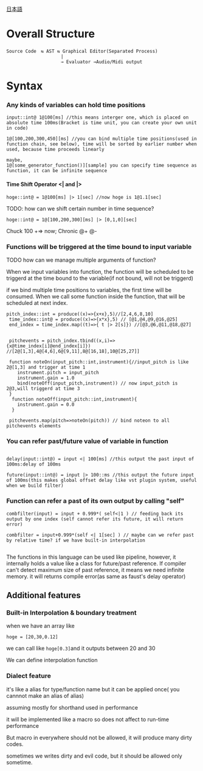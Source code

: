 [日本語](./design_proposal.ja.md)


# Overall Structure

```
Source Code　⇆ AST ⇆ Graphical Editor(Separated Process)
                    |
                    → Evaluator →Audio/Midi output

```
# Syntax

### Any kinds of variables can hold time positions

```
input::int@ 1@100[ms] //this means interger one, which is placed on absolute time 100ms(Bracket is time unit, you can create your own unit in code)

1@[100,200,300,450][ms] //you can bind multiple time positions(used in function chain, see below), time will be sorted by earlier number when used, because time proceeds linearly

maybe,
1@[some_generator_function()][sample] you can specify time sequence as function, it can be infinite sequence

```

#### Time Shift Operator <| and |>

`hoge::int@ = 1@100[ms] |> 1[sec] //now hoge is 1@1.1[sec]` 

TODO: how can we shift certain number in time sequence?

`hoge::int@ = 1@[100,200,300][ms] |> [0,1,0][sec]`

Chuck 100 +=> now;
Chronic @+ @-

### Functions will be triggered at the time bound to input variable

TODO how can we manage multiple arguments of function?

When we input variables into function, the function will be scheduled to be triggerd at the time bound to the variable(if not bound, will not be triggerd) 

if we bind multiple time positions to variables, the first time will be consumed.
When we call some function inside the function, that will be scheduled at next index.


```
pitch_index::int = produce((x)=>{x+x},5)//[2,4,6,8,10]
 time_index::int@ = produce((x)=>{x*x},5) // [@1,@4,@9,@16,@25]
 end_index = time_index.map((t)=>{ t |> 2[s]}) //[@3,@6,@11,@18,@27]
 
 
 pitchevents = pitch_index.tbind((x,i)=>{x@time_index[i]@end_index[i]}) //[2@[1,3],4@[4,6],6@[9,11],8@[16,18],10@[25,27]]
 
 function noteOn(input_pitch::int,instrument){//input_pitch is like 2@[1,3] and trigger at time 1
 	instrument.pitch = input_pitch
 	instrument.gain = 1.0
 	bind(noteOff(input_pitch,instrument)) // now input_pitch is 2@3,will triggerd at time 3
 }
  function noteOff(input_pitch::int,instrument){
   	instrument.gain = 0.0
  }
 
 pitchevents.map(pitch=>noteOn(pitch)) // bind noteon to all pitchevents elements
```

### You can refer past/future value of variable in function

```
 
delay(input::int@) = input <| 100[ms] //this output the past input of 100ms:delay of 100ms

future(input::int@) = input |> 100::ms //this output the future input of 100ms(this makes global offset delay like vst plugin system, useful when we build filter)

```

### Function can refer a past of its own output by calling "self"

```
combfilter(input) = input + 0.999*( self<|1 ) // feeding back its output by one index (self cannot refer its future, it will return error)

combfilter = input+0.999*(self <| 1[sec] ) // maybe can we refer past by relative time? if we have built-in interpolation
 
```

The functions in this language can be used like pipeline, however, it internally holds a value like a class for future/past reference.
If compiler can't detect maximum size of past reference, it means we need infinite memory. it will returns compile error(as same as faust's delay operator)


## Additional features

### Built-in Interpolation & boundary treatment

when we have an array like

```
hoge = [20,30,0.12]
```

we can call like `hoge[0.3]`and it outputs between 20 and 30

We can define interpolation function

### Dialect feature

it's like a alias for type/function name but it can be applied once( you cannnot make an alias of alias)

assuming mostly for shorthand used in performance

it will be implemented like a macro so does not affect to run-time performance

But macro in everywhere should not be allowed, it will produce many dirty codes.

sometimes we writes dirty and evil code, but it should be allowed only sometime.




